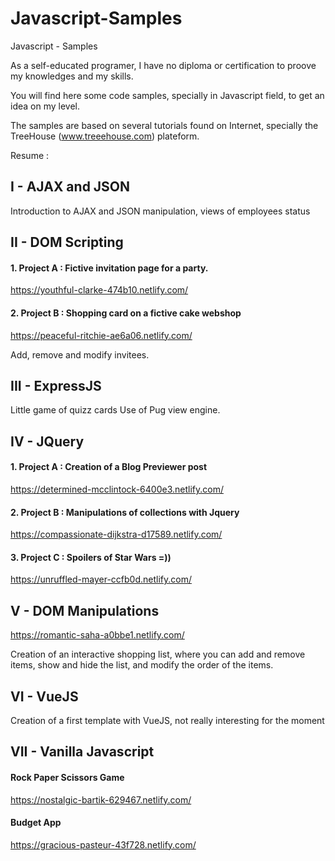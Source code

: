 # Javascript-Samples

Javascript - Samples

As a self-educated programer, I have no diploma or certification to proove my knowledges and my skills. 

You will find here some code samples, specially in Javascript field, to get an idea on my level. 

The samples are based on several tutorials found on Internet, specially the TreeHouse (www.treeehouse.com) plateform.


Resume : 


<strong><h2>I - AJAX and JSON</strong></h2>

Introduction to AJAX and JSON manipulation, views of employees status

<strong><h2>II - DOM Scripting </strong></h2>

<strong><h4>1. Project A : Fictive invitation page for a party. </strong></h4></strong>
https://youthful-clarke-474b10.netlify.com/

<strong><h4>2. Project B : Shopping card on a fictive cake webshop </strong></h4></strong>

https://peaceful-ritchie-ae6a06.netlify.com/

Add, remove and modify invitees.

<strong><h2>III - ExpressJS</h2></strong>

Little game of quizz cards
Use of Pug view engine. 

<strong><h2>IV - JQuery </strong></h2>

<strong><h4>1. Project A : Creation of a Blog Previewer post</strong></h4></strong>
https://determined-mcclintock-6400e3.netlify.com/

<strong><h4>2. Project B : Manipulations of collections with Jquery</h4></strong>
https://compassionate-dijkstra-d17589.netlify.com/

<strong><h4>3. Project C : Spoilers of Star Wars =))</strong></h4>
https://unruffled-mayer-ccfb0d.netlify.com/

<strong><h2>V - DOM Manipulations</h2></strong>
https://romantic-saha-a0bbe1.netlify.com/

Creation of an interactive shopping list, where you can add and remove items, show and hide the list, and modify the order of the items. 

<strong><h2>VI - VueJS</h2></strong>

Creation of a first template with VueJS, not really interesting for the moment

<strong><h2>VII - Vanilla Javascript </h2></strong>

<strong><h4>Rock Paper Scissors Game </h4></strong>

https://nostalgic-bartik-629467.netlify.com/

<strong><h4>Budget App </h4></strong>

https://gracious-pasteur-43f728.netlify.com/

